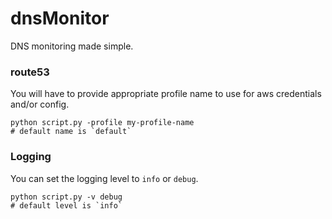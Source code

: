 # dnsMonitor
DNS monitoring made simple.

### route53
You will have to provide appropriate profile name to use for aws credentials and/or config.
```
python script.py -profile my-profile-name
# default name is `default`
```

### Logging
You can set the logging level to `info` or `debug`.
```
python script.py -v debug
# default level is `info`